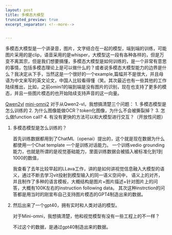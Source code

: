 ```yaml
---
layout: post
title: 多模态大模型
truncated_preview: true
excerpt_separator: <!--more--> 


---
```


<div class="message">
    多模态大模型是一个讲录音，图片，文字结合在一起的模型，端到端的训练，可能图片采用的是clip，语音采用的是whisper，大模型这一段有各种各样的，但是万变不离其宗，但是我们想要搞懂，多模态大模型是如何训练的，是一个非常有意思的事情，包括多模态理论上是可以做什么的？或者说多模态大模型能力的边界是什么？我决定从下手，当然这是一个很好的一个example,篇幅并不是很大，并且母语为中文来写的英文论文，中国人比较看得懂（笑。其次最近也有一些其他的工作陆续推出，比如，之前omini1的端到端是没有图片的识别，现在也支持了更多的模态，并且一些图片模态的也开始陆续支持声音的这一向量。
</div>    
<!--more-->

[Qwen2vl](https://arxiv.org/pdf/2409.12191)  [mini-omni2](https://arxiv.org/pdf/2410.11190)
    对于从Qwen2-vl，我想搞清楚三个问题：
    1. 多模态模型是怎么训练的
    2. 为什么图像能做OCR？token化图像，为什么不会被撕裂掉？
    3. 怎么做function call?
    4. 有没有更快的方法可以和大模型进行交互？（开放性问题）
    
1. 多模态模型是怎么训练的？

    首先训练数据都用到了ChatML（openai）提出的，这个就是现在数据为什么都使用一个Chat template
一个是训练对话能力。
一个训练vedio grounding能力，也就是所谓的是视觉基础能力，里面训练数据会被插入被标准化到1到1000的数值，

    我查看了去年比较早起的LLava工作，讲的是如何讲视觉信息融入大模型的语义，通过不断去学习vit投射到模型输入的同一语义空间中，
    语义上的对齐，并且制作了多种的语言模板，大概结构是图片+图片描述+针对图片上的问答，大概有100K左右的instruction following data。
    其次这种instrction的问答都是用当时的刚宣布自己支持图片模态的GPT4制造出来的数据。
    
2.  然后出来了一个gpt40，拥有实时和人类对话的模型。

    对于Mini-omni，我想搞清楚，他和视觉模型有没有一些工程上的不一样？
    
    不过这个的数据，是通过gpt40制造出来的数据。

